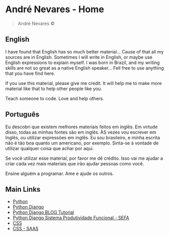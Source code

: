 # André Nevares - Home
> André Nevares &copy; 

## English
I have found that English has so much better material... Cause of that all my sources are in English.  Sometimes I will write in English, or maybe use English expressions to explain myself.  I was born in Brazil, and my writing skills are not so great as a native English speaker...  Fell free to use anything that you have find here.  

If you use this material, please give me credit.  It will help me to make more material like that to help other people like you.

Teach someone to code.  Love and help others.


## Português
Eu descobri que existem melhores materiais feitos em inglês.  Em virtude disso, todas as minhas fontes são em inglês.  ÀS vezes vou escrever em Inglês, ou utilizar expressões em inglês.  Eu sou brasileiro, e minha escrita não é tão boa quanto um americano, por exemplo.  Sinta-se à vontade de utilizar qualquer coisa que achar por aqui.

Se você utilizar esse material, por favor me dê crédito.  Isso vai me ajudar a criar cada vez mais materiais que irão ajudar pessoas como você.

Ensine alguém a programar.  Ame e ajude os outros.


## Main Links
- [Python](https://github.com/andrenevares/andrenevares/blob/master/python/readme.md)
- [Python Django](https://github.com/andrenevares/andrenevares/blob/master/python/Django/readme.md)
- [Python Django BLOG Tutorial](https://github.com/andrenevares/andrenevares/blob/master/python/Django/cursoCoreyShaeffer/readme.md)
- [Python Django Sistema Produtividade Funcional - SEFA]()
- [CSS](https://github.com/andrenevares/andrenevares/blob/master/css/readme.md)
- [CSS - SAAS](https://github.com/andrenevares/andrenevares/blob/master/css/sass/readme.md)


